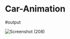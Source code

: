 # Car-Animation

#output


![Screenshot (208)](https://github.com/Aditya6395/Car-Animation/assets/106430403/19ed5f6f-ee41-4efb-9a36-702de8fab677)
